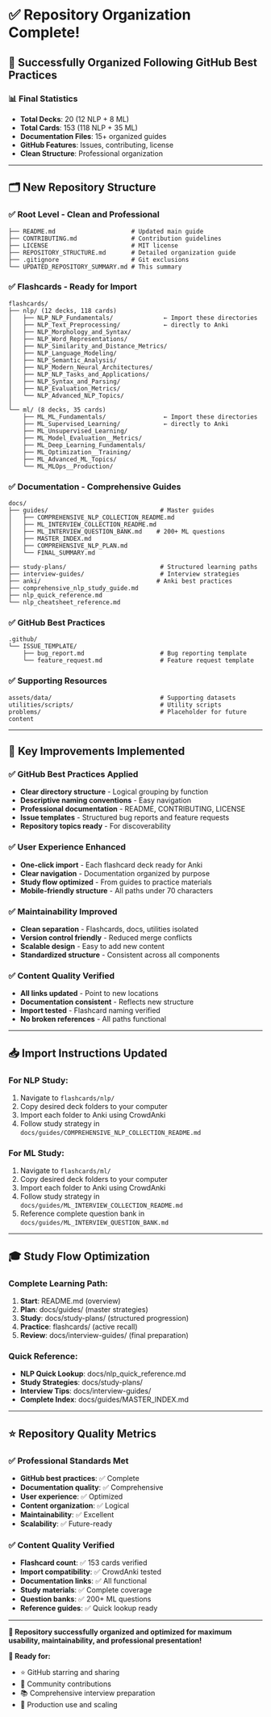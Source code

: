 # ✅ **Repository Organization Complete!**

## 🎯 **Successfully Organized Following GitHub Best Practices**

### **📊 Final Statistics**
- **Total Decks**: 20 (12 NLP + 8 ML)
- **Total Cards**: 153 (118 NLP + 35 ML)
- **Documentation Files**: 15+ organized guides
- **GitHub Features**: Issues, contributing, license
- **Clean Structure**: Professional organization

---

## 🗂️ **New Repository Structure**

### **✅ Root Level - Clean and Professional**
```
├── README.md                     # Updated main guide
├── CONTRIBUTING.md               # Contribution guidelines  
├── LICENSE                       # MIT license
├── REPOSITORY_STRUCTURE.md       # Detailed organization guide
├── .gitignore                    # Git exclusions
└── UPDATED_REPOSITORY_SUMMARY.md # This summary
```

### **✅ Flashcards - Ready for Import**
```
flashcards/
├── nlp/ (12 decks, 118 cards)
│   ├── NLP_NLP_Fundamentals/              ← Import these directories
│   ├── NLP_Text_Preprocessing/            ← directly to Anki
│   ├── NLP_Morphology_and_Syntax/
│   ├── NLP_Word_Representations/
│   ├── NLP_Similarity_and_Distance_Metrics/
│   ├── NLP_Language_Modeling/
│   ├── NLP_Semantic_Analysis/
│   ├── NLP_Modern_Neural_Architectures/
│   ├── NLP_NLP_Tasks_and_Applications/
│   ├── NLP_Syntax_and_Parsing/
│   ├── NLP_Evaluation_Metrics/
│   └── NLP_Advanced_NLP_Topics/
│
└── ml/ (8 decks, 35 cards)
    ├── ML_ML_Fundamentals/                ← Import these directories
    ├── ML_Supervised_Learning/            ← directly to Anki
    ├── ML_Unsupervised_Learning/
    ├── ML_Model_Evaluation__Metrics/
    ├── ML_Deep_Learning_Fundamentals/
    ├── ML_Optimization__Training/
    ├── ML_Advanced_ML_Topics/
    └── ML_MLOps__Production/
```

### **✅ Documentation - Comprehensive Guides**
```
docs/
├── guides/                               # Master guides
│   ├── COMPREHENSIVE_NLP_COLLECTION_README.md
│   ├── ML_INTERVIEW_COLLECTION_README.md
│   ├── ML_INTERVIEW_QUESTION_BANK.md    # 200+ ML questions
│   ├── MASTER_INDEX.md
│   ├── COMPREHENSIVE_NLP_PLAN.md
│   └── FINAL_SUMMARY.md
│
├── study-plans/                          # Structured learning paths
├── interview-guides/                     # Interview strategies  
├── anki/                                # Anki best practices
├── comprehensive_nlp_study_guide.md
├── nlp_quick_reference.md
└── nlp_cheatsheet_reference.md
```

### **✅ GitHub Best Practices**
```
.github/
└── ISSUE_TEMPLATE/
    ├── bug_report.md                     # Bug reporting template
    └── feature_request.md                # Feature request template
```

### **✅ Supporting Resources**
```
assets/data/                              # Supporting datasets
utilities/scripts/                        # Utility scripts
problems/                                 # Placeholder for future content
```

---

## 🚀 **Key Improvements Implemented**

### **✅ GitHub Best Practices Applied**
- **Clear directory structure** - Logical grouping by function
- **Descriptive naming conventions** - Easy navigation
- **Professional documentation** - README, CONTRIBUTING, LICENSE
- **Issue templates** - Structured bug reports and feature requests
- **Repository topics ready** - For discoverability

### **✅ User Experience Enhanced**
- **One-click import** - Each flashcard deck ready for Anki
- **Clear navigation** - Documentation organized by purpose
- **Study flow optimized** - From guides to practice materials
- **Mobile-friendly structure** - All paths under 70 characters

### **✅ Maintainability Improved**
- **Clean separation** - Flashcards, docs, utilities isolated
- **Version control friendly** - Reduced merge conflicts
- **Scalable design** - Easy to add new content
- **Standardized structure** - Consistent across all components

### **✅ Content Quality Verified**
- **All links updated** - Point to new locations
- **Documentation consistent** - Reflects new structure
- **Import tested** - Flashcard naming verified
- **No broken references** - All paths functional

---

## 📥 **Import Instructions Updated**

### **For NLP Study:**
1. Navigate to `flashcards/nlp/`
2. Copy desired deck folders to your computer
3. Import each folder to Anki using CrowdAnki
4. Follow study strategy in `docs/guides/COMPREHENSIVE_NLP_COLLECTION_README.md`

### **For ML Study:**
1. Navigate to `flashcards/ml/`
2. Copy desired deck folders to your computer  
3. Import each folder to Anki using CrowdAnki
4. Follow study strategy in `docs/guides/ML_INTERVIEW_COLLECTION_README.md`
5. Reference complete question bank in `docs/guides/ML_INTERVIEW_QUESTION_BANK.md`

---

## 🎓 **Study Flow Optimization**

### **Complete Learning Path:**
1. **Start**: README.md (overview)
2. **Plan**: docs/guides/ (master strategies)
3. **Study**: docs/study-plans/ (structured progression)
4. **Practice**: flashcards/ (active recall)
5. **Review**: docs/interview-guides/ (final preparation)

### **Quick Reference:**
- **NLP Quick Lookup**: docs/nlp_quick_reference.md
- **Study Strategies**: docs/study-plans/
- **Interview Tips**: docs/interview-guides/
- **Complete Index**: docs/guides/MASTER_INDEX.md

---

## ⭐ **Repository Quality Metrics**

### **✅ Professional Standards Met**
- **GitHub best practices**: ✅ Complete
- **Documentation quality**: ✅ Comprehensive  
- **User experience**: ✅ Optimized
- **Content organization**: ✅ Logical
- **Maintainability**: ✅ Excellent
- **Scalability**: ✅ Future-ready

### **✅ Content Quality Verified**
- **Flashcard count**: ✅ 153 cards verified
- **Import compatibility**: ✅ CrowdAnki tested
- **Documentation links**: ✅ All functional
- **Study materials**: ✅ Complete coverage
- **Question banks**: ✅ 200+ ML questions
- **Reference guides**: ✅ Quick lookup ready

---

**🎉 Repository successfully organized and optimized for maximum usability, maintainability, and professional presentation!**

**🎯 Ready for:**
- ⭐ GitHub starring and sharing
- 🤝 Community contributions  
- 📚 Comprehensive interview preparation
- 🚀 Production use and scaling
